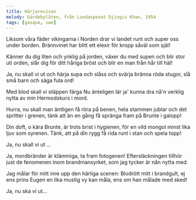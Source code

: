 ```yaml
---
title: Härjarevisan
melody: Gärdebylåten, från Lundaspexet Djingis Khan, 1954
tags: [gasque, swe]
---
```


Liksom våra fäder vikingarna i Norden
drar vi landet runt och super oss under borden.
Brännvinet har blitt ett elexir
för kropp såväl som själ!

Känner du dig liten och ynklig på jorden,
växer du med supen och blir stor uti orden,
slår dig för ditt håriga bröst
och blir en man från hår till häl!

Ja, nu skall vi ut och härja
supa och slåss och svärja
bränna röda stugor, slå små barn
och säga fula ord!

Med blod skall vi stäppen färga
Nu änteligen lär ja'
kunna dra nå'n verklig nytta
av min Hermodskurs i mord.

Hurra, nu skall man äntligen få röra på benen,
hela stammen jublar och det spritter i grenen,
tänk att än en gång få spränga fram
på Brunte i galopp!

Din doft, o kära Brunte, är trots brist i hygienen,
för en vild mongol minst lika ljuv som syrenen.
Tänk, att på din rygg få rida runt i stan och spela topp!

Ja, nu skall vi ut ...

Ja, mordbränder är klämmiga, ta fram fotogenen!
Eftersläckningen tillhör just de fenomenen
inom brandmansyrket, som jag tycker är nån nytta med.

Jag målar för mitt inre upp den härliga scenen:
Blodrött mitt i brandgult,
ej ens prins Eugen en lika mustig vy kan måla,
ens om han målade med sked!

Ja, nu ska vi ut...
